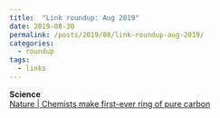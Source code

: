 ```yaml
---
title:  "Link roundup: Aug 2019"
date: 2019-08-30
permalink: /posts/2019/08/link-roundup-aug-2019/
categories: 
  - roundup
tags:
  - links
---
```

**Science**  
[Nature \| Chemists make first-ever ring of pure carbon](https://www.nature.com/articles/d41586-019-02473-z)   
